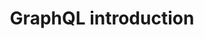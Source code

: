---
layout: article-start
title: GraphQL introduction
description: Explanation of a GraphQL Local function.
topic: API
tags: ['weaviate', 'API', 'GraphQL']
video-link: 
video-caption: 
menu-order: 2
open-graph-type: article
---